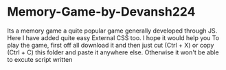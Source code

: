# Memory-Game-by-Devansh224
Its a memory game a quite popular game generally developed through JS. Here I have added quite easy External CSS too. I hope it would help you
To play the game, first off all download it and then just cut (Ctrl + X) or copy (Ctrl + C) this folder and paste it anywhere else. Otherwise it won't be able to excute script written
